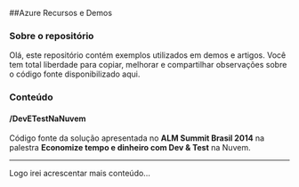 ##Azure Recursos e Demos

### Sobre o repositório

Olá, 
este repositório contém exemplos utilizados em demos e artigos. Você tem total liberdade para copiar, melhorar e compartilhar observações sobre o código fonte disponibilizado aqui.


### Conteúdo

#### /DevETestNaNuvem
Código fonte da solução apresentada no **ALM Summit Brasil 2014** na palestra **Economize tempo e dinheiro com Dev & Test** na Nuvem.


------

Logo irei acrescentar mais conteúdo...
